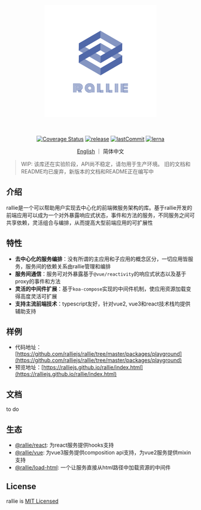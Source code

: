 <div align="center">
  <img style="margin: 16px" width=300 height=300 src="docs/_media/logo_transparent.png" />
  <br><br>

  [![Coverage Status](https://coveralls.io/repos/github/ralliejs/rallie/badge.svg?branch=master)](https://coveralls.io/github/ralliejs/rallie?branch=master) [![release](https://img.shields.io/github/release/ralliejs/rallie.svg)](https://github.com/ralliejs/rallie/releases) [![lastCommit](https://img.shields.io/github/last-commit/ralliejs/rallie)](https://github.com/ralliejs/rallie/commits/master) [![lerna](https://img.shields.io/badge/maintained%20with-lerna-cc00ff.svg)](https://lerna.js.org/)

</div>

<div align="center">

[English](https://github.com/ralliejs/rallie/blob/master/README.md) ｜ 简体中文

</div>

> WIP: 该库还在实验阶段，API尚不稳定，请勿用于生产环境。 旧的文档和README均已废弃，新版本的文档和README正在编写中

## 介绍
rallie是一个可以帮助用户实现去中心化的前端微服务架构的库。基于rallie开发的前端应用可以成为一个对外暴露响应式状态，事件和方法的服务，不同服务之间可共享依赖，灵活组合与编排，从而提高大型前端应用的可扩展性
## 特性
- **去中心化的服务编排**：没有所谓的主应用和子应用的概念区分，一切应用皆服务，服务间的依赖关系由rallie管理和编排
- **服务间通信**：服务可对外暴露基于`@vue/reactivity`的响应式状态以及基于proxy的事件和方法
- **灵活的中间件扩展**：基于`koa-compose`实现的中间件机制，使应用资源加载变得高度灵活可扩展
- **支持主流前端技术**：typescript友好，针对vue2, vue3和react技术栈均提供辅助支持

## 样例
- 代码地址：[https://github.com/ralliejs/rallie/tree/master/packages/playground](https://github.com/ralliejs/rallie/tree/master/packages/playground)
- 预览地址：[https://ralliejs.github.io/rallie/index.html](https://ralliejs.github.io/rallie/index.html)

## 文档
to do

## 生态
- [@rallie/react](https://github.com/ralliejs/rallie/tree/master/packages/react): 为react服务提供hooks支持
- [@rallie/vue](https://github.com/ralliejs/rallie/tree/master/packages/vue): 为vue3服务提供composition api支持，为vue2服务提供mixin支持
- [@rallie/load-html](https://github.com/ralliejs/rallie/tree/master/packages/load-html): 一个让服务直接从html路径中加载资源的中间件

## License
rallie is [MIT Licensed](https://github.com/ralliejs/rallie/blob/master/LICENSE)
